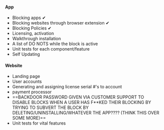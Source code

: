  
#### App
- Blocking apps ✔
- Blocking websites through browser extension ✔
- Blocking Policies ✔
- Licensing, activation
- Walkthrough installation
- A list of DO NOTS while the block is active
- Unit tests for each component/feature
- Self Updating

#### Website
- Landing page
- User accounts
- Generating and assigning license serial #'s to account
- payment processor
- ==BACKDOOR PASSWORD GIVEN VIA CUSTOMER SUPPORT TO DISABLE BLOCKS WHEN A USER HAS F\*\*KED THEIR BLOCKING BY TRYING TO SUBVERT THE BLOCK BY DELETING/UNINSTALLING/WHATEVER THE APP???? (THINK THIS OVER SOME MORE)==
- Unit tests for vital features
